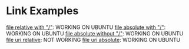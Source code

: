 # Link Examples


[link]: https://www.example.com
[file]: file:///path/to/file
[file relative with "/"](/example/example.rb): WORKING ON UBUNTU
[file absolute with "/"](/home/domingo/buk/ruby-lsp-i18n/example/example.rb): WORKING ON UBUNTU
[file absolute without "/"](home/domingo/buk/ruby-lsp-i18n/example/example.rb): WORKING ON UBUNTU
[file uri relative](file:///example/app/hello_there/hello.rb): NOT WORKING
[file uri absolute](file:///home/domingo/buk/ruby-lsp-i18n/example/example.rb): WORKING ON UBUNTU